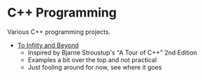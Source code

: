 # C++ Programming
Various C++ programming projects.
* [To Infiity and Beyond](ToInfinityAndBeyond/)
  - Inspired by Bjarne Stroustup's "A Tour of C++" 2nd Edition
  - Examples a bit over the top and not practical
  - Just fooling around for now, see where it goes
